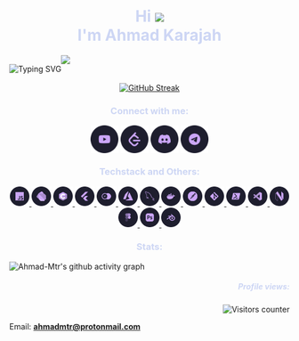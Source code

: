 <h1 align="center" style="color:#cdd6f4;">Hi <img src="https://media.giphy.com/media/hvRJCLFzcasrR4ia7z/giphy.gif" width="30px"/><br> I'm Ahmad Karajah</h1>

<!-- <h3 align="center" style="color:#cdd6f4;" >A passionate CS Student from Jordan <img src="https://media.giphy.com/media/WUlplcMpOCEmTGBtBW/giphy.gif" width="30"></h3> -->

<div align="center" style="display:flex;flex-direction:row;align-items:center">

<img src="https://readme-typing-svg.demolab.com?font=Fira+Code&pause=1000&color=CDD6F4&center=true&vCenter=true&repeat=false&random=false&width=435&lines=A+passionate+CS+Student+from+Jordan+" alt="Typing SVG" />
  
<img style="max-height: inherit; height:50px; "  src="https://media.giphy.com/media/WUlplcMpOCEmTGBtBW/giphy.gif" >


</div>

<div align="center" >
  <a href="https://git.io/streak-stats"><img src="https://streak-stats.demolab.com?user=Ahmad-Mtr&theme=catppuccin-mocha&hide_border=true&mode=weekly&card_width=475&background=45%2C1E1E2E%2C181825&fire=F38BA8&hide_longest_streak=true" alt="GitHub Streak" /></a>

</div>
  
<h3 align="center" style="color:#cdd6f4;">Connect with me:</h3>
<p align="center">
<a href="https://www.youtube.com/c/ahmadmatar7549" target="blank"><img align="center" src="https://raw.githubusercontent.com/Ahmad-Mtr/Ahmad-Mtr/main/assets/youtube.png" alt="ahmadmatar7549" width="50" height="50" /></a>
<a href="https://www.leetcode.com/ahmad-mtr" target="blank"><img align="center" src="https://raw.githubusercontent.com/Ahmad-Mtr/Ahmad-Mtr/main/assets/leetcode.png" alt="Leetcode: @ahmad-mtr"width="50" height="50"/></a>
<a href="https://discord.com/invite/RfPGNQfG" target="blank"><img align="center" src="https://raw.githubusercontent.com/Ahmad-Mtr/Ahmad-Mtr/main/assets/discord.png" alt="AhmadMtr#3611" width="50" height="50" /></a>
<a href="https://t.me/AhmadMtr" target="blank"><img align="center" src="https://raw.githubusercontent.com/Ahmad-Mtr/Ahmad-Mtr/main/assets/telegram.png" alt="telegram: @AhmadMtr" width="50" height="50" /></a>
</p>

<h3 align="center" style="color:#cdd6f4;">Techstack and Others:</h3>
<div align="center">
<!-- Languages & Frameworks -->
<a href="https://developer.mozilla.org/en-US/docs/Web/JavaScript" target="_blank" rel="noreferrer"> <img src="https://raw.githubusercontent.com/Ahmad-Mtr/Ahmad-Mtr/main/assets/javascript.png" alt="javascript" width="35" height="35"/>
</a>
<a href="https://dart.dev" target="_blank" rel="noreferrer"> <img src="https://raw.githubusercontent.com/Ahmad-Mtr/Ahmad-Mtr/main/assets/dart.png" alt="dart" width="35" height="35"/>
</a>
<a href="https://www.cprogramming.com/" target="_blank" rel="noreferrer"> <img src="https://raw.githubusercontent.com/Ahmad-Mtr/Ahmad-Mtr/main/assets/c.png" alt="c" width="35" height="35"/> </a>
<a href="https://flutter.dev" target="_blank" rel="noreferrer"> <img src="https://raw.githubusercontent.com/Ahmad-Mtr/Ahmad-Mtr/main/assets/flutter.png" alt="flutter" width="35" height="35"/>
</a>
<a href="https://appwrite.io" target="_blank" rel="noreferrer"> <img src="https://raw.githubusercontent.com/Ahmad-Mtr/Ahmad-Mtr/main/assets/appwrite.png" alt="Appwrite" width="35" height="35"> 
</a>
<!-- Tools -->
<a href="https://azure.microsoft.com/en-in/" target="_blank" rel="noreferrer"> <img src="https://raw.githubusercontent.com/Ahmad-Mtr/Ahmad-Mtr/main/assets/azure.png" alt="azure" width="35" height="35"/> </a> 
<a href="https://www.mysql.com/" target="_blank" rel="noreferrer"> <img src="https://raw.githubusercontent.com/Ahmad-Mtr/Ahmad-Mtr/main/assets/mysql.png" alt="mysql" width="35" height="35"/>
</a>
<a href="https://www.docker.com/" target="_blank" rel="noreferrer"> <img src="https://raw.githubusercontent.com/Ahmad-Mtr/Ahmad-Mtr/main/assets/docker.png" alt="docker" width="35" height="35"/>
</a>
<a href="https://postman.com" target="_blank" rel="noreferrer"> <img src="https://raw.githubusercontent.com/Ahmad-Mtr/Ahmad-Mtr/main/assets/postman.png" alt="postman" width="35" height="35"/>
</a>
<a href="https://git-scm.com/" target="_blank" rel="noreferrer"> <img src="https://raw.githubusercontent.com/Ahmad-Mtr/Ahmad-Mtr/main/assets/git.png" alt="git" width="35" height="35"/>
</a>
<a href="https://github.com/PowerShell/PowerShell" target="_blank" rel="noreferrer"> <img src="https://raw.githubusercontent.com/Ahmad-Mtr/Ahmad-Mtr/main/assets/powershell.png" alt="Power Shell" width="35" height="35"/> </a>
<!-- Editors -->
<a href="https://vscode.dev/" target="_blank" rel="noreferrer"> <img src="https://raw.githubusercontent.com/Ahmad-Mtr/Ahmad-Mtr/main/assets/vscode.png" alt="vscode" width="35" height="35"/>
</a>
<a href="https://neovim.io" target="_blank" rel="noreferrer"> <img src="https://raw.githubusercontent.com/Ahmad-Mtr/Ahmad-Mtr/main/assets/neovim.png" alt="webpack" width="35" height="35"/>
</a>
<!-- Others -->
<a href="https://www.figma.com/" target="_blank" rel="noreferrer"> <img src="https://raw.githubusercontent.com/Ahmad-Mtr/Ahmad-Mtr/main/assets/figma.png" alt="figma" width="35" height="35"/>
</a>
<a href="https://www.photoshop.com/en" target="_blank" rel="noreferrer"> <img src="https://raw.githubusercontent.com/Ahmad-Mtr/Ahmad-Mtr/main/assets/photoshop.png" alt="photoshop" width="35" height="35"/>
</a>
<a href="https://www.blender.org/" target="_blank" rel="noreferrer"> <img src="https://raw.githubusercontent.com/Ahmad-Mtr/Ahmad-Mtr/main/assets/blender.png" alt="blender" width="35" height="35"/> </a>
</div>

<h3 style="color:#cdd6f4;" align="center"> Stats:</h3>

![Ahmad-Mtr's github activity graph](https://github-readme-activity-graph.vercel.app/graph?username=Ahmad-Mtr&theme=nightowl&hide_border=true&bg_color=1e1e2e&color=cdd6f4&title_color=cba6f7&line=94e2d5&point=b4befe&area=true&area_color=cdd6f4)

<h5 style="color:#cdd6f4;" align="right"> Profile views:</h5>

<div align="right" ><img src="https://profile-counter.glitch.me/Ahmad-Mtr/count.svg" alt="Visitors counter"></div>

Email: **ahmadmtr@protonmail.com**
